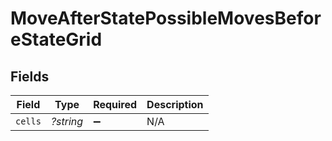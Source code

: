 # MoveAfterStatePossibleMovesBeforeStateGrid


## Fields

| Field              | Type               | Required           | Description        |
| ------------------ | ------------------ | ------------------ | ------------------ |
| `cells`            | *?string*          | :heavy_minus_sign: | N/A                |